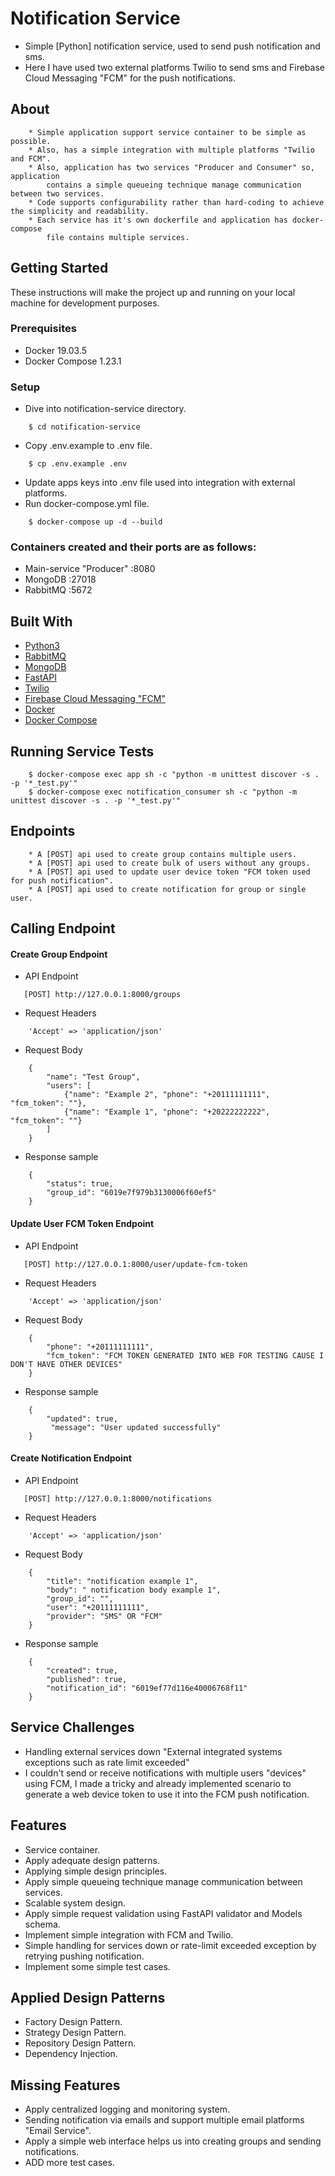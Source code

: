 # Notification Service
- Simple [Python] notification service, used to send push notification and sms.
- Here I have used two external platforms Twilio to send sms and Firebase Cloud Messaging "FCM" for the push notifications.
## About
```
    * Simple application support service container to be simple as possible.
    * Also, has a simple integration with multiple platforms "Twilio and FCM".
    * Also, application has two services "Producer and Consumer" so, application
        contains a simple queueing technique manage communication between two services.
    * Code supports configurability rather than hard-coding to achieve the simplicity and readability.
    * Each service has it's own dockerfile and application has docker-compose
        file contains multiple services.
```
## Getting Started
These instructions will make the project up and running on your local machine for development purposes.
### Prerequisites
* Docker 19.03.5
* Docker Compose 1.23.1
### Setup
* Dive into notification-service directory.
```
    $ cd notification-service
```
* Copy .env.example to .env file.
```
    $ cp .env.example .env
```
* Update apps keys into .env file used into integration with external platforms.
* Run docker-compose.yml file.
```
    $ docker-compose up -d --build
```
### Containers created and their ports are as follows:
* Main-service "Producer" :8080
* MongoDB :27018
* RabbitMQ :5672
## Built With
* [Python3](https://www.python.org/doc/)
* [RabbitMQ](https://www.rabbitmq.com/documentation.html)
* [MongoDB](https://docs.mongodb.com/)
* [FastAPI](https://fastapi.tiangolo.com/)
* [Twilio](https://www.twilio.com/)
* [Firebase Cloud Messaging "FCM"](https://firebase.google.com/docs/cloud-messaging)
* [Docker](https://docs.docker.com/)
* [Docker Compose](https://docs.docker.com/compose/)
## Running Service Tests
```
    $ docker-compose exec app sh -c "python -m unittest discover -s . -p '*_test.py'"
    $ docker-compose exec notification_consumer sh -c "python -m unittest discover -s . -p '*_test.py'"
```
## Endpoints
```
    * A [POST] api used to create group contains multiple users.
    * A [POST] api used to create bulk of users without any groups.
    * A [POST] api used to update user device token "FCM token used for push notification".
    * A [POST] api used to create notification for group or single user.
```
## Calling Endpoint
#### Create Group Endpoint
* API Endpoint
```
   [POST] http://127.0.0.1:8000/groups
```
* Request Headers
```
    'Accept' => 'application/json'
```
* Request Body
```
    {
        "name": "Test Group",
        "users": [
            {"name": "Example 2", "phone": "+20111111111", "fcm_token": ""},
            {"name": "Example 1", "phone": "+20222222222", "fcm_token": ""}
        ]
    }
```
* Response sample
```
    {
        "status": true, 
        "group_id": "6019e7f979b3130006f60ef5"
    }
```
#### Update User FCM Token Endpoint
* API Endpoint
```
   [POST] http://127.0.0.1:8000/user/update-fcm-token
```
* Request Headers
```
    'Accept' => 'application/json'
```
* Request Body
```
    {
        "phone": "+20111111111",
        "fcm_token": "FCM TOKEN GENERATED INTO WEB FOR TESTING CAUSE I DON'T HAVE OTHER DEVICES"
    }
```
* Response sample
```
    {
        "updated": true,
         "message": "User updated successfully"
    }
```
#### Create Notification Endpoint
* API Endpoint
```
   [POST] http://127.0.0.1:8000/notifications
```
* Request Headers
```
    'Accept' => 'application/json'
```
* Request Body
```
    {
        "title": "notification example 1",
        "body": " notification body example 1",
        "group_id": "",
        "user": "+20111111111",
        "provider": "SMS" OR "FCM"
    }
```
* Response sample
```
    {
        "created": true, 
        "published": true, 
        "notification_id": "6019ef77d116e40006768f11"
    }
```
## Service Challenges
* Handling external services down "External integrated systems exceptions such as rate limit exceeded"
* I couldn't send or receive notifications with multiple users "devices" using FCM, 
    I made a tricky and already implemented scenario to 
    generate a web device token to use it into the FCM push notification.
## Features
* Service container.
* Apply adequate design patterns.
* Applying simple design principles.
* Apply simple queueing technique manage communication between services.
* Scalable system design.
* Apply simple request validation using FastAPI validator and Models schema.
* Implement simple integration with FCM and Twilio.
* Simple handling for services down or rate-limit exceeded exception by retrying pushing notification.
* Implement some simple test cases.
## Applied Design Patterns
* Factory Design Pattern.
* Strategy Design Pattern.
* Repository Design Pattern.
* Dependency Injection.
## Missing Features
* Apply centralized logging and monitoring system.
* Sending notification via emails and support multiple email platforms "Email Service".
* Apply a simple web interface helps us into creating groups and sending notifications.
* ADD more test cases.